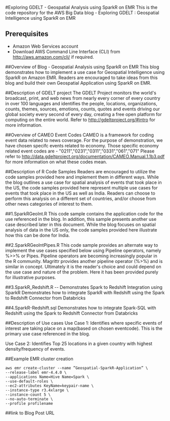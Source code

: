#Exploring GDELT - Geospatial Analysis using SparkR on EMR
This is the code repository for the AWS Big Data blog  - Exploring GDELT : Geospatial Intelligence using SparkR on EMR

## Prerequisites
  - Amazon Web Services account
  - Download AWS Command Line Interface (CLI) from http://aws.amazon.com/cli/ if required.

##Overview of Blog - Geospatial Analysis using SparkR on EMR
This blog demonstrates how to implement a use case for Geospatial Intelligence using SparkR on Amazon EMR. Readers are encouraged to take ideas from this blog and build their own Geospatial Application using SparkR on EMR.


##Description of GDELT project
The GDELT Project monitors the world's broadcast, print, and web news from nearly every corner of every country in over 100 languages and identifies the people, locations, organizations, counts, themes, sources, emotions, counts, quotes and events driving our global society every second of every day, creating a free open platform for computing on the entire world.
Refer to http://gdeltproject.org/#intro for more information.

##Overview of CAMEO Event Codes
CAMEO is a framework for coding event data related to news coverage. For the purpose of demonstration, we have chosen specifc events related to economy. Those specific economy related event codes are - "0211","0231","0311","0331","061","071"
Please refer to http://data.gdeltproject.org/documentation/CAMEO.Manual.1.1b3.pdf for more information on what these codes mean.

##Description of R Code Samples
Readers are encouraged to utilize the code samples provided here and implement them in different ways. While the blog outlines a use case for spatial analysis of events that took place in the US, the code samples provided here represent multiple use cases for events that took place in the US as well as India. Readers can choose to perform this analysis on a different set of countries, and/or choose from other news categories of interest to them. 

##1.SparkRGeoInt.R
This code sample contains the application code for the use referenced in the blog. In addition, this sample presents another use case described later in this document. While the blog focuses on spatial analysis of data in the US only, the code samples provided here illustrate how this can be done for India. 

##2.SparkRGeoIntPipes.R
This code sample provides an alternate way to implement the use cases specified below using Pipeline operators, namely %>>% or Pipes. Pipeline operators are becoming increasingly popular in the R community. Magrittr provides another pipeline operator (%>%) and is similar in concept. Ultimately it is the reader's choice and could depend on the use case and nature of the problem. Here it has been provided purely for illustrative purposes.

##3.SparkR_Redshift.R  -- Demonstrates Spark to Redshift Integration using SparkR
Demonstrates how to integrate SparkR with Redshift using the Spark to Redshift Connector from Databricks

##4.SparkR-Redshift.sql
Demonstrates how to integrate Spark-SQL with Redshift using the Spark to Redshift Connector from Databricks

##Description of Use cases
Use Case 1: Identifies where specific events of interest are taking place on a map(based on chosen eventcode). This is the primary use case referenced in the blog.

Use Case 2: Identifies Top 25 locations in a given country with highest density/frequency of events.

##Example EMR cluster creation
```
aws emr create-cluster --name ”Geospatial-SparkR-Application” \
--release-label emr-4.4.0 \
--applications Name=Hive Name=Spark \
--use-default-roles \
--ec2-attributes KeyName=keypair-name \
--instance-type r3.4xlarge \
--instance-count 5 \
--no-auto-terminate \
--profile profilename
```

##link to Blog Post URL


